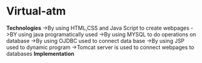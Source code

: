 # Virtual-atm
**Technologies**
->By using HTML,CSS and Java Script to create webpages
->BY using java programatically used
->By using MYSQL to do operations on database
->By using OJDBC used to connect data base
->By using JSP used to dynamic program
->Tomcat server is used to connect webpages to databases
**Implementation**
